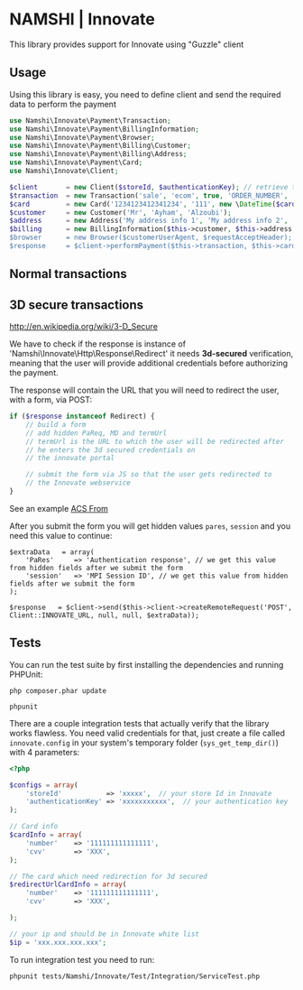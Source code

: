 # NAMSHI | Innovate

This library provides support for Innovate using "Guzzle" client

## Usage

Using this library is easy, you need to define client and send the required data
to perform the payment

``` php
use Namshi\Innovate\Payment\Transaction;
use Namshi\Innovate\Payment\BillingInformation;
use Namshi\Innovate\Payment\Browser;
use Namshi\Innovate\Payment\Billing\Customer;
use Namshi\Innovate\Payment\Billing\Address;
use Namshi\Innovate\Payment\Card;
use Namshi\Innovate\Client;

$client       = new Client($storeId, $authenticationKey); // retrieve them from innovate
$transaction  = new Transaction('sale', 'ecom', true, 'ORDER_NUMBER', 'DESCRIPTION', 'USD', 40, 'AN OPTIONAL REFERENCE TO YOUR TRANSACTION');
$card         = new Card('1234123412341234', '111', new \DateTime($cardExpiryDate));
$customer     = new Customer('Mr', 'Ayham', 'Alzoubi');
$address      = new Address('My address info 1', 'My address info 2', 'My address info 3', 'San Francisco', 'California', 'US', '00000');
$billing      = new BillingInformation($this->customer, $this->address, 'customers's-email@gmail.com', $customerIpAddress);
$browser      = new Browser($customerUserAgent, $requestAcceptHeader);
$response     = $client->performPayment($this->transaction, $this->card, $this->billing, $this->browser);
```

## Normal transactions

## 3D secure transactions

http://en.wikipedia.org/wiki/3-D_Secure

We have to check if the response is instance of 'Namshi\Innovate\Http\Response\Redirect' it needs **3d-secured**
verification, meaning that the user will provide additional credentials before authorizing the payment.

The response will contain the URL that you will need to redirect the user, with a form, via POST:

``` php
if ($response instanceof Redirect) {
    // build a form
    // add hidden PaReq, MD and termUrl
    // termUrl is the URL to which the user will be redirected after
    // he enters the 3d secured credentials on
    // the innovate portal

    // submit the form via JS so that the user gets redirected to
    // the Innovate webservice
}
```

See an example [ACS From](https://github.com/namshi/innovate/tree/innovate-readme/examples/3d-secured/ACSForm.php)

After you submit the form you will get hidden values `pares`, `session` and you need this value to continue:

```
$extraData   = array(
    'PaRes'     => 'Authentication response', // we get this value from hidden fields after we submit the form
    'session'   => 'MPI Session ID', // we get this value from hidden fields after we submit the form
);

$response   = $client->send($this->client->createRemoteRequest('POST', Client::INNOVATE_URL, null, null, $extraData));
```

## Tests

You can run the test suite by first installing the
dependencies and running PHPUnit:

```
php composer.phar update

phpunit
```

There are a couple integration tests that actually verify that the library
works flawless.
You need  valid credentials for that, just create a file called `innovate.config`
in your system's temporary folder (`sys_get_temp_dir()`) with 4 parameters:

``` php
<?php

$configs = array(
	'storeId' 		    => 'xxxxx',  // your store Id in Innovate
	'authenticationKey' => 'xxxxxxxxxxx',  // your authentication key
);

// Card info
$cardInfo = array(
	'number'	=> '111111111111111',
	'cvv'		=> 'XXX',
);

// The card which need redirection for 3d secured
$redirectUrlCardInfo = array(
	'number'	=> '111111111111111',
	'cvv'		=> 'XXX',

);

// your ip and should be in Innovate white list
$ip = 'xxx.xxx.xxx.xxx';
```

To run integration test you need to run:
```
phpunit tests/Namshi/Innovate/Test/Integration/ServiceTest.php
```
